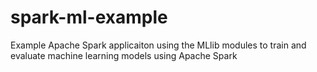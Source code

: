 # spark-ml-example
Example Apache Spark applicaiton using the MLlib modules to train and evaluate machine learning models using Apache Spark
